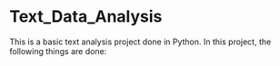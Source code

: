 # Text_Data_Analysis
 This is a basic text analysis project done in Python. In this project, the following things are done:

